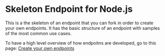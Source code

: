 # Skeleton Endpoint for Node.js
This is a the skeleton of an endpoint that you can fork in order to create your own endpoints. It has the basic structure of an endpoint with samples of the most common use cases.

To have a high level overview of how endpoitns are developed, go to this page:
[Create your own endpoints](https://platform-docs.slingr.io/extensions_create_your_own_endpoints.html)
